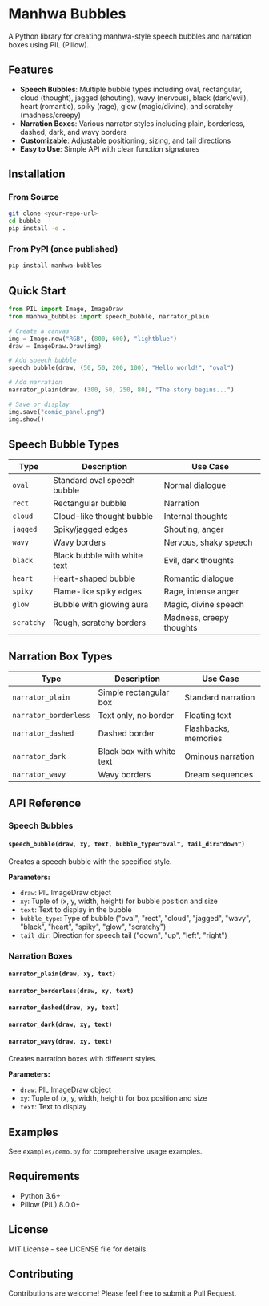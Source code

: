 # Manhwa Bubbles

A Python library for creating manhwa-style speech bubbles and narration boxes using PIL (Pillow).

## Features

- **Speech Bubbles**: Multiple bubble types including oval, rectangular, cloud (thought), jagged (shouting), wavy (nervous), black (dark/evil), heart (romantic), spiky (rage), glow (magic/divine), and scratchy (madness/creepy)
- **Narration Boxes**: Various narrator styles including plain, borderless, dashed, dark, and wavy borders
- **Customizable**: Adjustable positioning, sizing, and tail directions
- **Easy to Use**: Simple API with clear function signatures

## Installation

### From Source
```bash
git clone <your-repo-url>
cd bubble
pip install -e .
```

### From PyPI (once published)
```bash
pip install manhwa-bubbles
```

## Quick Start

```python
from PIL import Image, ImageDraw
from manhwa_bubbles import speech_bubble, narrator_plain

# Create a canvas
img = Image.new("RGB", (800, 600), "lightblue")
draw = ImageDraw.Draw(img)

# Add speech bubble
speech_bubble(draw, (50, 50, 200, 100), "Hello world!", "oval")

# Add narration
narrator_plain(draw, (300, 50, 250, 80), "The story begins...")

# Save or display
img.save("comic_panel.png")
img.show()
```

## Speech Bubble Types

| Type | Description | Use Case |
|------|-------------|----------|
| `oval` | Standard oval speech bubble | Normal dialogue |
| `rect` | Rectangular bubble | Narration |
| `cloud` | Cloud-like thought bubble | Internal thoughts |
| `jagged` | Spiky/jagged edges | Shouting, anger |
| `wavy` | Wavy borders | Nervous, shaky speech |
| `black` | Black bubble with white text | Evil, dark thoughts |
| `heart` | Heart-shaped bubble | Romantic dialogue |
| `spiky` | Flame-like spiky edges | Rage, intense anger |
| `glow` | Bubble with glowing aura | Magic, divine speech |
| `scratchy` | Rough, scratchy borders | Madness, creepy thoughts |

## Narration Box Types

| Type | Description | Use Case |
|------|-------------|----------|
| `narrator_plain` | Simple rectangular box | Standard narration |
| `narrator_borderless` | Text only, no border | Floating text |
| `narrator_dashed` | Dashed border | Flashbacks, memories |
| `narrator_dark` | Black box with white text | Ominous narration |
| `narrator_wavy` | Wavy borders | Dream sequences |

## API Reference

### Speech Bubbles

#### `speech_bubble(draw, xy, text, bubble_type="oval", tail_dir="down")`

Creates a speech bubble with the specified style.

**Parameters:**
- `draw`: PIL ImageDraw object
- `xy`: Tuple of (x, y, width, height) for bubble position and size
- `text`: Text to display in the bubble
- `bubble_type`: Type of bubble ("oval", "rect", "cloud", "jagged", "wavy", "black", "heart", "spiky", "glow", "scratchy")
- `tail_dir`: Direction for speech tail ("down", "up", "left", "right")

### Narration Boxes

#### `narrator_plain(draw, xy, text)`
#### `narrator_borderless(draw, xy, text)`
#### `narrator_dashed(draw, xy, text)`
#### `narrator_dark(draw, xy, text)`
#### `narrator_wavy(draw, xy, text)`

Creates narration boxes with different styles.

**Parameters:**
- `draw`: PIL ImageDraw object
- `xy`: Tuple of (x, y, width, height) for box position and size
- `text`: Text to display

## Examples

See `examples/demo.py` for comprehensive usage examples.

## Requirements

- Python 3.6+
- Pillow (PIL) 8.0.0+

## License

MIT License - see LICENSE file for details.

## Contributing

Contributions are welcome! Please feel free to submit a Pull Request.